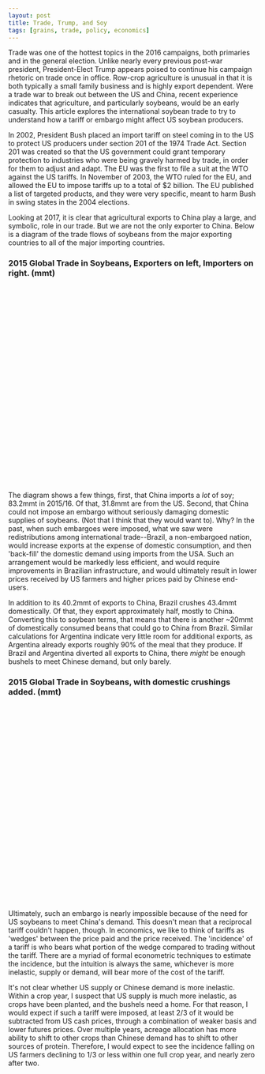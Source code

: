 ```yaml
---
layout: post
title: Trade, Trump, and Soy
tags: [grains, trade, policy, economics]
---
```



Trade was one of the hottest topics in the 2016 campaigns, both primaries and in the general election. Unlike nearly every previous post-war president, President-Elect Trump appears poised to continue his campaign rhetoric on trade once in office. Row-crop agriculture is unusual in that it is both typically a small family business and is highly export dependent. Were a trade war to break out between the US and China, recent experience indicates that agriculture, and particularly soybeans, would be an early casualty. This article explores the international soybean trade to try to understand how a tariff or embargo might affect US soybean producers.

In 2002, President Bush placed an import tariff on steel coming in to the US to protect US producers under section 201 of the 1974 Trade Act. Section 201 was created so that the US government could grant temporary protection to industries who were being gravely harmed by trade, in order for them to adjust and adapt. The EU was the first to file a suit at the WTO against the US tariffs. In November of 2003, the WTO ruled for the EU, and allowed the EU to impose tariffs up to a total of $2 billion. The EU published a list of targeted products, and they were very specific, meant to harm Bush  in swing states in the 2004 elections. 

Looking at 2017, it is clear that agricultural exports to China play a large, and symbolic, role in our trade. But we are not the only exporter to China. Below is a diagram of the trade flows of soybeans from the major exporting countries to all of the major importing countries. 


### 2015 Global Trade in Soybeans, Exporters on left, Importers on right. (mmt)


<script type="text/javascript" src="https://www.gstatic.com/charts/loader.js"></script>
<div id="sankey_basic" style="width: 900px; height: 400px;"></div>

<script type="text/javascript">
      google.charts.load('current', {'packages':['sankey']});
      google.charts.setOnLoadCallback(drawChart);

      function drawChart() {
        var data = new google.visualization.DataTable();
        data.addColumn('string', 'From');
        data.addColumn('string', 'To');
        data.addColumn('number', 'Weight');
        data.addRows([
          [ 'USA', 'China', 31.8 ],
          [ 'USA', 'Mexico', 3.5 ],
          [ 'USA', 'Japan', 2.31 ],
          [ 'USA', 'Indonesia', 2.27 ],
          [ 'USA', 'Germany', 2.27 ],
          [ 'USA', 'Taiwan', 1.4 ],
          [ 'USA', 'Spain', 1.27 ],
          [ 'USA', 'Netherlands', 1.16 ],
          [ 'USA', 'Vietnam', .86 ],
          [ 'USA', 'Bangladesh', .82 ],
          [ 'USA', 'Thailand', .58 ],
          [ 'USA', 'South Korea', .57 ],
          [ 'USA', 'Russia', .52 ],
          [ 'USA', 'Colombia', .48 ],
          [ 'Brazil', 'China', 40.2 ],
          [ 'Brazil', 'Spain', 2.0 ],
          [ 'Brazil', 'Thailand', 1.9 ],
          [ 'Brazil', 'Netherlands', 1.5 ],
          [ 'Brazil', 'Iran', 1.2 ],
          [ 'Brazil', 'Taiwan', 1.2 ],
          [ 'Brazil', 'Russia', 1.0 ],
          [ 'Brazil', 'Germany', .76 ],
          [ 'Brazil', 'South Korea', .59 ],
          [ 'Brazil', 'Japan', .53 ],
          [ 'Brazil', 'Mexico', .12 ],
          [ 'Brazil', 'Vietnam', .452 ],
          [ 'Argentina', 'China', 8.7  ],
          [ 'Argentina', 'Spain', .63  ]
       ]);

        // Sets chart options.
        var options = {
          width: 700,
        };

        // Instantiates and draws our chart, passing in some options.
        var chart = new google.visualization.Sankey(document.getElementById('sankey_basic'));
        chart.draw(data, options);
      }
</script>

The diagram shows a few things, first, that China imports a *lot* of soy; 83.2mmt in 2015/16. Of that, 31.8mmt are from the US. Second, that China could not impose an embargo without seriously damaging domestic supplies of soybeans. (Not that I think that they would want to). Why? In the past, when such embargoes were imposed, what we saw were redistributions among international trade--Brazil, a non-embargoed nation, would increase exports at the expense of domestic consumption, and then 'back-fill' the domestic demand using imports from the USA. Such an arrangement would be markedly less efficient, and would require improvements in Brazilian infrastructure, and would ultimately result in lower prices received by US farmers and higher prices paid by Chinese end-users. 

In addition to its 40.2mmt of exports to China, Brazil crushes 43.4mmt domestically. Of that, they export approximately half, mostly to China. Converting this to soybean terms, that means that there is another ~20mmt of domestically consumed beans that could go to China from Brazil. Similar calculations for Argentina indicate very little room for additional exports, as Argentina already exports roughly 90% of the meal that they produce. If Brazil and Argentina diverted all exports to China, there *might* be enough bushels to meet Chinese demand, but only barely.

### 2015 Global Trade in Soybeans, with domestic crushings added. (mmt)

<script type="text/javascript" src="https://www.gstatic.com/charts/loader.js"></script>
<div id="sankey_basic2" style="width: 900px; height: 400px;"></div>

<script type="text/javascript">
      google.charts.load('current', {'packages':['sankey']});
      google.charts.setOnLoadCallback(drawChart);

      function drawChart() {
        var data = new google.visualization.DataTable();
        data.addColumn('string', 'From');
        data.addColumn('string', 'To');
        data.addColumn('number', 'Weight');
        data.addRows([
          [ 'USA', 'China', 31.8 ],
          [ 'USA', 'Mexico', 3.5 ],
          [ 'USA', 'Japan', 2.31 ],
          [ 'USA', 'Indonesia', 2.27 ],
          [ 'USA', 'Germany', 2.27 ],
          [ 'USA', 'Taiwan', 1.4 ],
          [ 'USA', 'Spain', 1.27 ],
          [ 'USA', 'Netherlands', 1.16 ],
          [ 'USA', 'Vietnam', .86 ],
          [ 'USA', 'Bangladesh', .82 ],
          [ 'USA', 'Thailand', .58 ],
          [ 'USA', 'South Korea', .57 ],
          [ 'USA', 'Russia', .52 ],
          [ 'USA', 'Colombia', .48 ],
          [ 'USA', 'US Crush', 54.6 ],
          [ 'Brazil', 'China', 40.2 ],
          [ 'Brazil', 'Spain', 2.0 ],
          [ 'Brazil', 'Thailand', 1.9 ],
          [ 'Brazil', 'Netherlands', 1.5 ],
          [ 'Brazil', 'Iran', 1.2 ],
          [ 'Brazil', 'Taiwan', 1.2 ],
          [ 'Brazil', 'Russia', 1.0 ],
          [ 'Brazil', 'Germany', .76 ],
          [ 'Brazil', 'South Korea', .59 ],
          [ 'Brazil', 'Japan', .53 ],
          [ 'Brazil', 'Mexico', .12 ],
          [ 'Brazil', 'Vietnam', .452 ],
          [ 'Brazil', 'Brazil Crush', 43.4],
          [ 'Argentina', 'China', 8.7  ],
          [ 'Argentina', 'Spain', .63  ],
          [ 'Argentina', 'Argentina Crush', 47.5]
       ]);

        // Sets chart options.
        var options = {
          width: 600,
        };

        // Instantiates and draws our chart, passing in some options.
        var chart = new google.visualization.Sankey(document.getElementById('sankey_basic2'));
        chart.draw(data, options);
      }
</script>

Ultimately, such an embargo is nearly impossible because of the need for US soybeans to meet China's demand. This doesn't mean that a reciprocal tariff couldn't happen, though. In economics, we like to think of tariffs as 'wedges' between the price paid and the price received. The 'incidence' of a tariff is who bears what portion of the wedge compared to trading without the tariff. There are a myriad of formal econometric techniques to estimate the incidence, but the intuition is always the same, whichever is more inelastic, supply or demand, will bear more of the cost of the tariff. 

It's not clear whether US supply or Chinese demand is more inelastic. Within a crop year, I suspect that US supply is much more inelastic, as crops have been planted, and the bushels need a home. For that reason, I would expect if such a tariff were imposed, at least 2/3 of it would be subtracted from US cash prices, through a combination of weaker basis and lower futures prices. Over multiple years, acreage allocation has more ability to shift to other crops than Chinese demand has to shift to other sources of protein. Therefore, I would expect to see the incidence falling on US farmers declining to 1/3 or less within one full crop year, and nearly zero after two.


